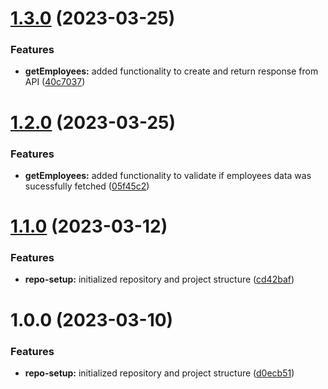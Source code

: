 # [1.3.0](https://github.com/bazaartechnologies-oss/tdd-example/compare/v1.2.0...v1.3.0) (2023-03-25)


### Features

* **getEmployees:** added functionality to create and return response from API ([40c7037](https://github.com/bazaartechnologies-oss/tdd-example/commit/40c703700be2a8b7b723202635c907b2708a8c0d))

# [1.2.0](https://github.com/bazaartechnologies-oss/tdd-example/compare/v1.1.0...v1.2.0) (2023-03-25)


### Features

* **getEmployees:** added functionality to validate if employees data was sucessfully fetched ([05f45c2](https://github.com/bazaartechnologies-oss/tdd-example/commit/05f45c2a10939ae822bc851af58e147b88884f4f))

# [1.1.0](https://github.com/bazaartechnologies-oss/tdd-example/compare/v1.0.0...v1.1.0) (2023-03-12)


### Features

* **repo-setup:** initialized repository and project structure ([cd42baf](https://github.com/bazaartechnologies-oss/tdd-example/commit/cd42baf40474e4ab23971b9d4cb5eaef52e16e56))

# 1.0.0 (2023-03-10)


### Features

* **repo-setup:** initialized repository and project structure ([d0ecb51](https://github.com/bazaartechnologies-oss/tdd-example/commit/d0ecb51ea5cb3667875cfc1ec5d75a8db58d6620))
